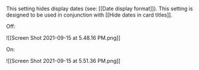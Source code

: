 
This setting hides display dates (see: [[Date display format]]). This setting is designed to be used in conjunction with [[Hide dates in card titles]].

Off:

![[Screen Shot 2021-09-15 at 5.48.16 PM.png]]

On:

![[Screen Shot 2021-09-15 at 5.51.36 PM.png]]
